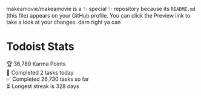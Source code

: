 makeamovie/makeamovie is a ✨ special ✨ repository because its `README.md` (this file) appears on your GitHub profile.
You can click the Preview link to take a look at your changes. darn right ya can

# Todoist Stats

<!-- TODO-IST:START -->
🏆  36,789 Karma Points           
🌸  Completed 2 tasks today           
✅  Completed 26,730 tasks so far           
⏳  Longest streak is 328 days
<!-- TODO-IST:END -->